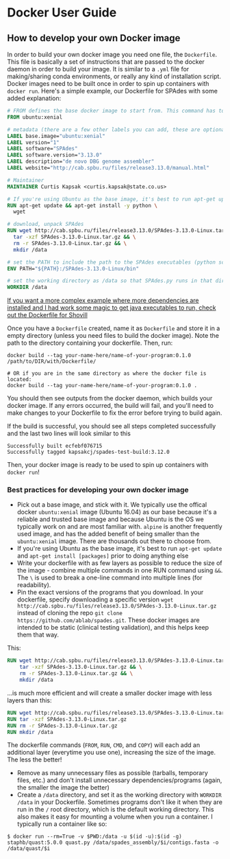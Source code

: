 # Docker User Guide

## How to develop your own Docker image
In order to build your own docker image you need one file, the `Dockerfile`. This file is basically a set of instructions that are passed to the docker daemon in order to build your image. It is similar to a `.yml` file for making/sharing conda environments, or really any kind of installation script. Docker images need to be built once in order to spin up containers with `docker run`. Here's a simple example, our Dockerfile for SPAdes with some added explanation:
```Dockerfile
# FROM defines the base docker image to start from. This command has to come first in the file
FROM ubuntu:xenial

# metadata (there are a few other labels you can add, these are optional but preferred!)
LABEL base.image="ubuntu:xenial"
LABEL version="1"
LABEL software="SPAdes"
LABEL software.version="3.13.0"
LABEL description="de novo DBG genome assembler"
LABEL website="http://cab.spbu.ru/files/release3.13.0/manual.html"

# Maintainer
MAINTAINER Curtis Kapsak <curtis.kapsak@state.co.us>

# If you're using Ubuntu as the base image, it's best to run apt-get update and install prior to doing anything else
RUN apt-get update && apt-get install -y python \
  wget

# download, unpack SPAdes
RUN wget http://cab.spbu.ru/files/release3.13.0/SPAdes-3.13.0-Linux.tar.gz && \
  tar -xzf SPAdes-3.13.0-Linux.tar.gz && \
  rm -r SPAdes-3.13.0-Linux.tar.gz && \
  mkdir /data

# set the PATH to include the path to the SPAdes executables (python scripts)
ENV PATH="${PATH}:/SPAdes-3.13.0-Linux/bin"

# set the working directory as /data so that SPAdes.py runs in that directory, not the root DIR /
WORKDIR /data
```
[If you want a more complex example where more dependencies are installed and I had work some magic to get java executables to run, check out the Dockerfile for Shovill](https://github.com/StaPH-B/docker-builds/blob/master/shovill/1.0.4/Dockerfile)

Once you have a `Dockerfile` created, name it as `Dockerfile` and store it in a empty directory (unless you need files to build the docker image). Note the path to the directory containing your dockerfile. Then, run:
```
docker build --tag your-name-here/name-of-your-program:0.1.0 /path/to/DIR/with/Dockerfile/

# OR if you are in the same directory as where the docker file is located:
docker build --tag your-name-here/name-of-your-program:0.1.0 .
```
You should then see outputs from the docker daemon, which builds your docker image. If any errors occurred, the build will fail, and you'll need to make changes to your Dockerfile to fix the error before trying to build again.

If the build is successful, you should see all steps completed successfully and the last two lines will look similar to this
```
Successfully built ecfebf076715
Successfully tagged kapsakcj/spades-test-build:3.12.0
```
Then, your docker image is ready to be used to spin up containers with `docker run`!

### Best practices for developing your own docker image
  * Pick out a base image, and stick with it. We typically use the offical docker `ubuntu:xenial` image (Ubuntu 16.04) as our base because it's a reliable and trusted base image and because Ubuntu is the OS we typically work on and are most familiar with. `alpine` is another frequently used image, and has the added benefit of being smaller than the `ubuntu:xenial` image. There are thousands out there to choose from.
  * If you're using Ubuntu as the base image, it's best to run `apt-get update` and `apt-get install [packages]` prior to doing anything else
  * Write your dockerfile with as few layers as possible to reduce the size of the image - combine multiple commands in one RUN command using `&&`. The `\` is used to break a one-line command into multiple lines (for readability).
  * Pin the exact versions of the programs that you download. In your dockerfile, specify downloading a specific version `wget http://cab.spbu.ru/files/release3.13.0/SPAdes-3.13.0-Linux.tar.gz` instead of cloning the repo `git clone https://github.com/ablab/spades.git`. These docker images are intended to be static (clinical testing validation), and this helps keep them that way.

  This:
  ```Dockerfile
  RUN wget http://cab.spbu.ru/files/release3.13.0/SPAdes-3.13.0-Linux.tar.gz && \
      tar -xzf SPAdes-3.13.0-Linux.tar.gz && \
      rm -r SPAdes-3.13.0-Linux.tar.gz && \
      mkdir /data
  ```
  ...is much more efficient and will create a smaller docker image with less layers than this:
  ```Dockerfile
  RUN wget http://cab.spbu.ru/files/release3.13.0/SPAdes-3.13.0-Linux.tar.gz
  RUN tar -xzf SPAdes-3.13.0-Linux.tar.gz
  RUN rm -r SPAdes-3.13.0-Linux.tar.gz
  RUN mkdir /data
  ```
  The dockerfile commands (`FROM`, `RUN`, `CMD`, and `COPY`) will each add an additional layer (everytime you use one), increasing the size of the image. The less the better!

  * Remove as many unnecessary files as possible (tarballs, temporary files, etc.) and don't install unnecessary dependencies/programs (again, the smaller the image the better)
  * Create a `/data` directory, and set it as the working directory with `WORKDIR /data` in your Dockerfile. Sometimes programs don't like it when they are run in the `/` root directory, which is the default working directory. This also makes it easy for mounting a volume when you run a container. I typically run a container like so:
```
$ docker run --rm=True -v $PWD:/data -u $(id -u):$(id -g) staphb/quast:5.0.0 quast.py /data/spades_assembly/$i/contigs.fasta -o /data/quast/$i
```
